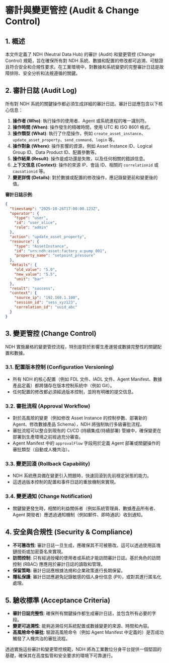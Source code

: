 # 審計與變更管控 (Audit & Change Control)

## 1. 概述

本文件定義了 NDH (Neutral Data Hub) 的審計 (Audit) 和變更管控 (Change Control) 規範，旨在確保所有對 NDH 系統、數據和配置的修改都可追溯、可驗證且符合安全和合規性要求。在工業環境中，對數據和系統變更的完整審計日誌是故障排除、安全分析和法規遵循的關鍵。

## 2. 審計日誌 (Audit Log)

所有對 NDH 系統的關鍵操作都必須生成詳細的審計日誌。審計日誌應包含以下核心信息：

1.  **操作者 (Who)**: 執行操作的使用者、Agent 或系統進程的唯一識別符。
2.  **操作時間 (When)**: 操作發生的精確時間，使用 UTC 和 ISO 8601 格式。
3.  **操作類型 (What)**: 執行了什麼操作，例如 `create_asset_instance`、`update_asset_property`、`send_command`、`login` 等。
4.  **操作對象 (Where)**: 操作影響的資源，例如 Asset Instance ID、Logical Group ID、Data Product ID、配置參數等。
5.  **操作結果 (Result)**: 操作是成功還是失敗，以及任何相關的錯誤信息。
6.  **上下文信息 (Context)**: 操作的來源 IP、會話 ID、相關的 `correlationid` 或 `causationid` 等。
7.  **變更詳情 (Details)**: 對於數據或配置的修改操作，應記錄變更前和變更後的值。

**審計日誌示例**:

```json
{
  "timestamp": "2025-10-26T17:00:00.123Z",
  "operator": {
    "type": "user",
    "id": "user_alice",
    "role": "admin"
  },
  "action": "update_asset_property",
  "resource": {
    "type": "AssetInstance",
    "id": "urn:ndh:asset:factory_a:pump_001",
    "property_name": "setpoint_pressure"
  },
  "details": {
    "old_value": "5.0",
    "new_value": "5.5",
    "unit": "bar"
  },
  "result": "success",
  "context": {
    "source_ip": "192.168.1.100",
    "session_id": "sess_xyz123",
    "correlation_id": "uuid_abc"
  }
}
```

## 3. 變更管控 (Change Control)

NDH 實施嚴格的變更管控流程，特別是對於影響生產運營或數據完整性的關鍵配置和數據。

### 3.1. 配置版本控制 (Configuration Versioning)

*   所有 NDH 的核心配置（例如 FDL 文件、IADL 文件、Agent Manifest、數據產品定義）都將儲存在版本控制系統中（例如 Git）。
*   任何配置的修改都必須經過版本控制，並附有明確的提交信息。

### 3.2. 審批流程 (Approval Workflow)

*   對於高風險的變更（例如修改 Asset Instance 的控制參數、部署新的 Agent、修改數據產品 Schema），NDH 將強制執行多級審批流程。
*   審批流程可以整合到現有的 CI/CD (持續集成/持續部署) 管線中，確保變更在部署到生產環境之前經過充分審查。
*   Agent Manifest 中的 `approvalFlow` 字段用於定義 Agent 部署或關鍵操作的審批類型（自動或人機共治）。

### 3.3. 變更回滾 (Rollback Capability)

*   NDH 系統應具備在變更引入問題時，快速回滾到先前穩定狀態的能力。
*   這透過版本控制的配置和事件日誌的重放機制來實現。

### 3.4. 變更通知 (Change Notification)

*   關鍵變更發生時，相關的利益關係者（例如系統管理員、數據產品所有者、Agent 開發者）應透過通知機制（例如郵件、即時通訊）收到通知。

## 4. 安全與合規性 (Security & Compliance)

*   **不可篡改性**: 審計日誌一旦生成，應確保其不可被篡改。這可以透過使用區塊鏈技術或加密簽名來實現。
*   **訪問控制**: 只有經過授權的使用者或系統才能訪問審計日誌。基於角色的訪問控制 (RBAC) 應應用於審計日誌的讀取和管理。
*   **保留策略**: 審計日誌應根據法規和企業政策進行長期保留。
*   **隱私保護**: 審計日誌應避免記錄敏感的個人身份信息 (PII)，或對其進行匿名化處理。

## 5. 驗收標準 (Acceptance Criteria)

*   **審計日誌完整性**: 確保所有關鍵操作都生成審計日誌，並包含所有必要的字段。
*   **變更可追溯性**: 能夠追溯任何系統配置或數據變更的來源、時間和內容。
*   **高風險命令審批**: 驗證高風險命令（例如 Agent Manifest 中定義的）是否成功觸發了人機共治的審批流程。

透過實施這些審計和變更管控規範，NDH 將為工業數位分身平台提供一個堅固的基礎，確保其在高度監管和安全要求的環境下可靠運行。
